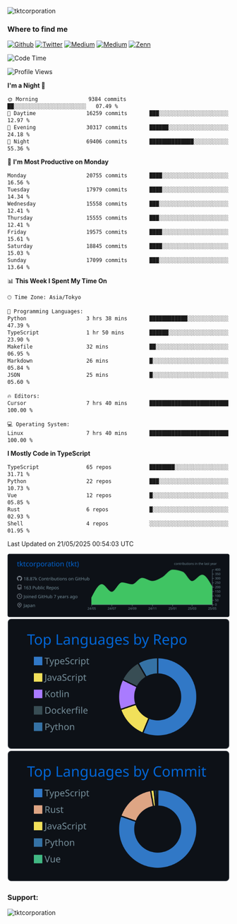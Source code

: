 <p align="left"> <img src="https://komarev.com/ghpvc/?username=tktcorporation&label=Profile%20views&color=0e75b6&style=flat" alt="tktcorporation" /> </p>

<h3>Where to find me</h3>
<p>
<a href="https://github.com/tktcorporation" target="_blank"><img alt="Github" src="https://img.shields.io/badge/GitHub-%2312100E.svg?&style=for-the-badge&logo=Github&logoColor=white" /></a>
<a href="https://twitter.com/tktcorporation" target="_blank"><img alt="Twitter" src="https://img.shields.io/badge/twitter-%231DA1F2.svg?&style=for-the-badge&logo=twitter&logoColor=white" /></a>
<a href="https://www.linkedin.com/in/tktcorporation" target="_blank"><img alt="Medium" src="https://img.shields.io/badge/linkdin-0a66c2.svg?&style=for-the-badge&logo=linkedin&logoColor=white" /></a>
<a href="https://qiita.com/tktcorporation" target="_blank"><img alt="Medium" src="https://img.shields.io/badge/qiita-55C500.svg?&style=for-the-badge&logo=qiita&logoColor=white" /></a>
<a href="https://zenn.dev/tktcorporation" target="_blank"><img alt="Zenn" src="https://img.shields.io/badge/Zenn-3EA8FF.svg?&style=for-the-badge&logo=Zenn&logoColor=white" /></a>
</p>
  
<!--START_SECTION:waka-->
![Code Time](http://img.shields.io/badge/Code%20Time-2%2C384%20hrs%2025%20mins-blue)

![Profile Views](http://img.shields.io/badge/Profile%20Views-0-blue)

**I'm a Night 🦉** 

```text
🌞 Morning                9384 commits        ██░░░░░░░░░░░░░░░░░░░░░░░   07.49 % 
🌆 Daytime                16259 commits       ███░░░░░░░░░░░░░░░░░░░░░░   12.97 % 
🌃 Evening                30317 commits       ██████░░░░░░░░░░░░░░░░░░░   24.18 % 
🌙 Night                  69406 commits       ██████████████░░░░░░░░░░░   55.36 % 
```
📅 **I'm Most Productive on Monday** 

```text
Monday                   20755 commits       ████░░░░░░░░░░░░░░░░░░░░░   16.56 % 
Tuesday                  17979 commits       ████░░░░░░░░░░░░░░░░░░░░░   14.34 % 
Wednesday                15558 commits       ███░░░░░░░░░░░░░░░░░░░░░░   12.41 % 
Thursday                 15555 commits       ███░░░░░░░░░░░░░░░░░░░░░░   12.41 % 
Friday                   19575 commits       ████░░░░░░░░░░░░░░░░░░░░░   15.61 % 
Saturday                 18845 commits       ████░░░░░░░░░░░░░░░░░░░░░   15.03 % 
Sunday                   17099 commits       ███░░░░░░░░░░░░░░░░░░░░░░   13.64 % 
```


📊 **This Week I Spent My Time On** 

```text
🕑︎ Time Zone: Asia/Tokyo

💬 Programming Languages: 
Python                   3 hrs 38 mins       ████████████░░░░░░░░░░░░░   47.39 % 
TypeScript               1 hr 50 mins        ██████░░░░░░░░░░░░░░░░░░░   23.90 % 
Makefile                 32 mins             ██░░░░░░░░░░░░░░░░░░░░░░░   06.95 % 
Markdown                 26 mins             █░░░░░░░░░░░░░░░░░░░░░░░░   05.84 % 
JSON                     25 mins             █░░░░░░░░░░░░░░░░░░░░░░░░   05.60 % 

🔥 Editors: 
Cursor                   7 hrs 40 mins       █████████████████████████   100.00 % 

💻 Operating System: 
Linux                    7 hrs 40 mins       █████████████████████████   100.00 % 
```

**I Mostly Code in TypeScript** 

```text
TypeScript               65 repos            ████████░░░░░░░░░░░░░░░░░   31.71 % 
Python                   22 repos            ███░░░░░░░░░░░░░░░░░░░░░░   10.73 % 
Vue                      12 repos            █░░░░░░░░░░░░░░░░░░░░░░░░   05.85 % 
Rust                     6 repos             █░░░░░░░░░░░░░░░░░░░░░░░░   02.93 % 
Shell                    4 repos             ░░░░░░░░░░░░░░░░░░░░░░░░░   01.95 % 
```




 Last Updated on 21/05/2025 00:54:03 UTC
<!--END_SECTION:waka-->

[![](https://raw.githubusercontent.com/tktcorporation/tktcorporation/master/profile-summary-card-output/github_dark/0-profile-details.svg)](https://github.com/vn7n24fzkq/github-profile-summary-cards)
[![](https://raw.githubusercontent.com/tktcorporation/tktcorporation/master/profile-summary-card-output/github_dark/1-repos-per-language.svg)](https://github.com/vn7n24fzkq/github-profile-summary-cards) [![](https://raw.githubusercontent.com/tktcorporation/tktcorporation/master/profile-summary-card-output/github_dark/2-most-commit-language.svg)](https://github.com/vn7n24fzkq/github-profile-summary-cards)

<h3 align="left">Support:</h3>
<p><a href="https://www.buymeacoffee.com/tktcorporation"> <img align="left" src="https://cdn.buymeacoffee.com/buttons/v2/default-yellow.png" height="50" width="210" alt="tktcorporation" /></a></p><br><br>
